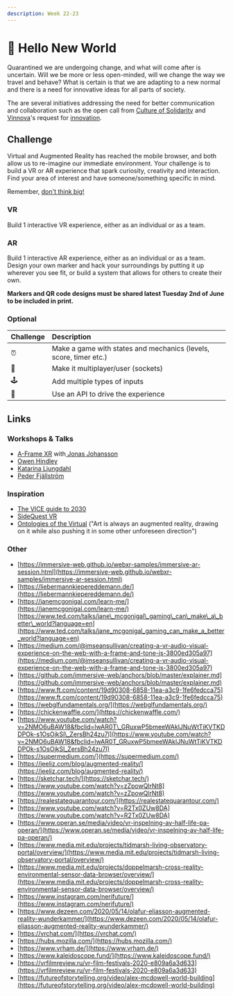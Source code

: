 ```yaml
---
description: Week 22-23
---
```


# 🥇 Hello New World

Quarantined we are undergoing change, and what will come after is uncertain. Will we be more or less open-minded, will we change the way we travel and behave? What is certain is that we are adapting to a new normal and there is a need for innovative ideas for all parts of society.

The are several initiatives addressing the need for better communication and collaboration such as the open call from [Culture of Solidarity](https://www.culturalfoundation.eu/culture-of-solidarity) and [Vinnova](https://www.vinnova.se/)'s request for [innovation](https://www.vinnova.se/e/innovationer-i-krisens-spar/2020).

## Challenge

Virtual and Augmented Reality has reached the mobile browser, and both allow us to re-imagine our immediate environment. Your challenge is to build a VR or AR experience that spark curiosity, creativity and interaction.  Find your area of interest and have someone/something specific in mind.

Remember, [don't think big!](https://blog.prototypr.io/dont-think-big-5ca8e7dd8b3d#.fcx0aw7el)

### VR

Build 1 interactive VR experience, either as an individual or as a team.

### AR

Build 1 interactive AR experience, either as an individual or as a team. Design your own marker and hack your surroundings by putting it up wherever you see fit, or build a system that allows for others to create their own.

**Markers and QR code designs must be shared latest Tuesday 2nd of June to be included in print.**

### Optional

| Challenge | Description |
| :--- | :--- |
| ⏰ | Make a game with states and mechanics \(levels, score, timer etc.\) |
| 🤼 | Make it multiplayer/user \(sockets\) |
| 🕹️ | Add multiple types of inputs |
| 💾 | Use an API to drive the experience |

## Links

### Workshops & Talks

* [A-Frame XR](https://www.exploring.technology/learn/aframe) with[ Jonas Johansson](../info/team.md#jonas-johansson-industry-leader)
* [Owen Hindley](../info/team.md#owen-hindley)
* [Katarina Ljungdahl](../info/team.md#katarina-ljungdahl)
* [Peder Fjällström](../info/team.md#peder-fjaellstroem)

### Inspiration

* [The VICE guide to 2030](http://2030.vice.com/)
* [SideQuest VR](https://sidequestvr.com/webvr)
* [Ontologies of the Virtual](https://www.e-flux.com/architecture/are-friends-electric/289162/ontologies-of-the-virtual/) \("Art is always an augmented reality, drawing on it while also pushing it in some other unforeseen direction"\)

### Other

* [https://immersive-web.github.io/webxr-samples/immersive-ar-session.html](https://immersive-web.github.io/webxr-samples/immersive-ar-session.html)
* [https://liebermannkiepereddemann.de/](https://liebermannkiepereddemann.de/)
* [https://janemcgonigal.com/learn-me/](https://janemcgonigal.com/learn-me/)[https://www.ted.com/talks/jane\_mcgonigal\_gaming\_can\_make\_a\_better\_world?language=en](https://www.ted.com/talks/jane_mcgonigal_gaming_can_make_a_better_world?language=en)
* [https://medium.com/@imseansullivan/creating-a-vr-audio-visual-experience-on-the-web-with-a-frame-and-tone-js-3800ed305a97](https://medium.com/@imseansullivan/creating-a-vr-audio-visual-experience-on-the-web-with-a-frame-and-tone-js-3800ed305a97)
* [https://github.com/immersive-web/anchors/blob/master/explainer.md](https://github.com/immersive-web/anchors/blob/master/explainer.md)
* [https://www.ft.com/content/19d90308-6858-11ea-a3c9-1fe6fedcca75](https://www.ft.com/content/19d90308-6858-11ea-a3c9-1fe6fedcca75)
* [https://webglfundamentals.org/](https://webglfundamentals.org/)
* [https://chickenwaffle.com/](https://chickenwaffle.com/)
* [https://www.youtube.com/watch?v=2NMO6uBAW18&fbclid=IwAR0T\_GRuxwP5bmeeWAklJNuWtTiKVTKDDPOk-s1OsOjkSl\_ZersBh24zu7I](https://www.youtube.com/watch?v=2NMO6uBAW18&fbclid=IwAR0T_GRuxwP5bmeeWAklJNuWtTiKVTKDDPOk-s1OsOjkSl_ZersBh24zu7I)
* [https://supermedium.com/](https://supermedium.com/)
* [https://jeeliz.com/blog/augmented-reality/](https://jeeliz.com/blog/augmented-reality/)
* [https://sketchar.tech/](https://sketchar.tech/)
* [https://www.youtube.com/watch?v=zZpowQlrNt8](https://www.youtube.com/watch?v=zZpowQlrNt8)
* [https://realestatequarantour.com/](https://realestatequarantour.com/)
* [https://www.youtube.com/watch?v=R2Tx0ZUw8DA](https://www.youtube.com/watch?v=R2Tx0ZUw8DA)
* [https://www.operan.se/media/video/vr-inspelning-av-half-life-pa-operan/](https://www.operan.se/media/video/vr-inspelning-av-half-life-pa-operan/)
* [https://www.media.mit.edu/projects/tidmarsh-living-observatory-portal/overview/](https://www.media.mit.edu/projects/tidmarsh-living-observatory-portal/overview/)
* [https://www.media.mit.edu/projects/doppelmarsh-cross-reality-environmental-sensor-data-browser/overview/](https://www.media.mit.edu/projects/doppelmarsh-cross-reality-environmental-sensor-data-browser/overview/)
* [https://www.instagram.com/nerifuture/](https://www.instagram.com/nerifuture/)
* [https://www.dezeen.com/2020/05/14/olafur-eliasson-augmented-reality-wunderkammer/](https://www.dezeen.com/2020/05/14/olafur-eliasson-augmented-reality-wunderkammer/)
* [https://vrchat.com/](https://vrchat.com/)
* [https://hubs.mozilla.com/](https://hubs.mozilla.com/)
* [https://www.vrham.de/](https://www.vrham.de/)
* [https://www.kaleidoscope.fund/](https://www.kaleidoscope.fund/)
* [https://vrfilmreview.ru/vr-film-festivals-2020-e809a6a3d633](https://vrfilmreview.ru/vr-film-festivals-2020-e809a6a3d633)
* [https://futureofstorytelling.org/video/alex-mcdowell-world-building](https://futureofstorytelling.org/video/alex-mcdowell-world-building)

